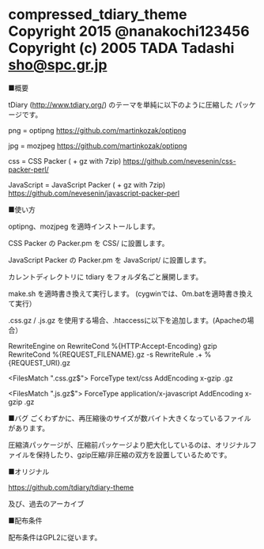 compressed_tdiary_theme
Copyright 2015 @nanakochi123456
Copyright (c) 2005 TADA Tadashi <sho@spc.gr.jp> 
========

■概要

tDiary (http://www.tdiary.org/) のテーマを単純に以下のように圧縮した
パッケージです。

png = optipng
https://github.com/martinkozak/optipng

jpg = mozjpeg
https://github.com/martinkozak/optipng

css = CSS Packer ( + gz with 7zip)
https://github.com/nevesenin/css-packer-perl/

JavaScript = JavaScript Packer ( + gz with 7zip)
https://github.com/nevesenin/javascript-packer-perl

■使い方

optipng、mozjpeg を適時インストールします。

CSS Packer の Packer.pm を CSS/ に設置します。

JavaScript Packer の Packer.pm を JavaScript/ に設置します。

カレントディレクトリに tdiary をフォルダ名ごと展開します。

make.sh を適時書き換えて実行します。 (cygwinでは、0m.batを適時書き換えて実行）

.css.gz / .js.gz を使用する場合、.htaccessに以下を追加します。(Apacheの場合）

RewriteEngine on
RewriteCond %{HTTP:Accept-Encoding} gzip
RewriteCond %{REQUEST_FILENAME}\.gz -s
RewriteRule .+ %{REQUEST_URI}.gz

<FilesMatch "\.css\.gz$">
	ForceType   text/css
	AddEncoding x-gzip .gz
</FilesMatch>

<FilesMatch "\.js\.gz$">
	ForceType   application/x-javascript
	AddEncoding x-gzip .gz
</FilesMatch>

■バグ
ごくわずかに、再圧縮後のサイズが数バイト大きくなっているファイルがあります。

圧縮済パッケージが、圧縮前パッケージより肥大化しているのは、オリジナルファイルを保持したり、gzip圧縮/非圧縮の双方を設置しているためです。

■オリジナル

https://github.com/tdiary/tdiary-theme

及び、過去のアーカイブ

■配布条件

配布条件はGPL2に従います。
